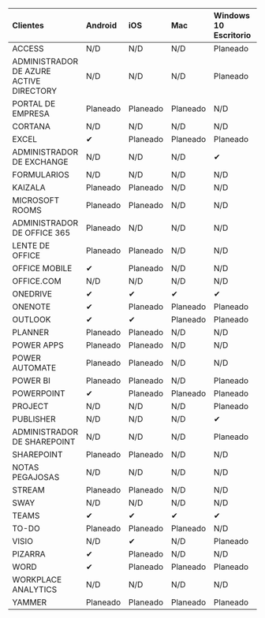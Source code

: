 <!-- This file is generated automatically. Changes made to this file will be overwritten.-->
|Clientes|Android|iOS|Mac|Windows 10<br>Escritorio|Windows 10<br>Aplicaciones modernas|
|:-|:-|:-|:-|:-|:-|
|ACCESS|N/D|N/D|N/D|Planeado|N/D|
|ADMINISTRADOR DE AZURE ACTIVE DIRECTORY|N/D|N/D|N/D|Planeado|N/D|
|PORTAL DE EMPRESA|Planeado|Planeado|Planeado|N/D|Planeado|
|CORTANA|N/D|N/D|N/D|N/D|Planeado|
|EXCEL|✔|Planeado|Planeado|Planeado|N/D|
|ADMINISTRADOR DE EXCHANGE|N/D|N/D|N/D|✔|N/D|
|FORMULARIOS|N/D|N/D|N/D|N/D|N/D|
|KAIZALA|Planeado|Planeado|N/D|N/D|N/D|
|MICROSOFT ROOMS|Planeado|Planeado|N/D|N/D|N/D|
|ADMINISTRADOR DE OFFICE 365|Planeado|N/D|N/D|N/D|N/D|
|LENTE DE OFFICE|Planeado|Planeado|N/D|N/D|N/D|
|OFFICE MOBILE|✔|Planeado|N/D|N/D|N/D|
|OFFICE.COM|N/D|N/D|N/D|N/D|Planeado|
|ONEDRIVE|✔|✔|✔|✔|Planeado|
|ONENOTE|✔|Planeado|Planeado|Planeado|Planeado|
|OUTLOOK|✔|✔|Planeado|Planeado|Planeado|
|PLANNER|Planeado|Planeado|N/D|N/D|N/D|
|POWER APPS|Planeado|Planeado|N/D|N/D|Planeado|
|POWER AUTOMATE|Planeado|Planeado|N/D|N/D|N/D|
|POWER BI|Planeado|Planeado|N/D|Planeado|Planeado|
|POWERPOINT|✔|Planeado|Planeado|Planeado|N/D|
|PROJECT|N/D|N/D|N/D|Planeado|N/D|
|PUBLISHER|N/D|N/D|N/D|✔|N/D|
|ADMINISTRADOR DE SHAREPOINT|N/D|N/D|N/D|Planeado|N/D|
|SHAREPOINT|Planeado|Planeado|N/D|N/D|N/D|
|NOTAS PEGAJOSAS|N/D|N/D|N/D|N/D|Planeado|
|STREAM|Planeado|Planeado|N/D|N/D|N/D|
|SWAY|N/D|N/D|N/D|N/D|Planeado|
|TEAMS|✔|✔|✔|✔|N/D|
|TO-DO|Planeado|Planeado|Planeado|N/D|Planeado|
|VISIO|N/D|✔|N/D|Planeado|N/D|
|PIZARRA|✔|Planeado|N/D|N/D|Planeado|
|WORD|✔|Planeado|Planeado|Planeado|N/D|
|WORKPLACE ANALYTICS|N/D|N/D|N/D|N/D|N/D|
|YAMMER|Planeado|Planeado|Planeado|Planeado|N/D|
